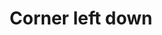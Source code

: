 ---
title: Corner left down
tags:
icon: corner-left-down
svg: '<svg xmlns="http://www.w3.org/2000/svg" width="24" height="24" fill="none" viewBox="0 0 24 24" stroke-width="1.5" stroke-linecap="round" stroke-linejoin="round" stroke="currentColor"><path d="M10.027 19V9a4 4 0 0 1 4-4H19m-8.973 14 5.028-4.78M10.027 19 5 14.22"/></svg>'
---